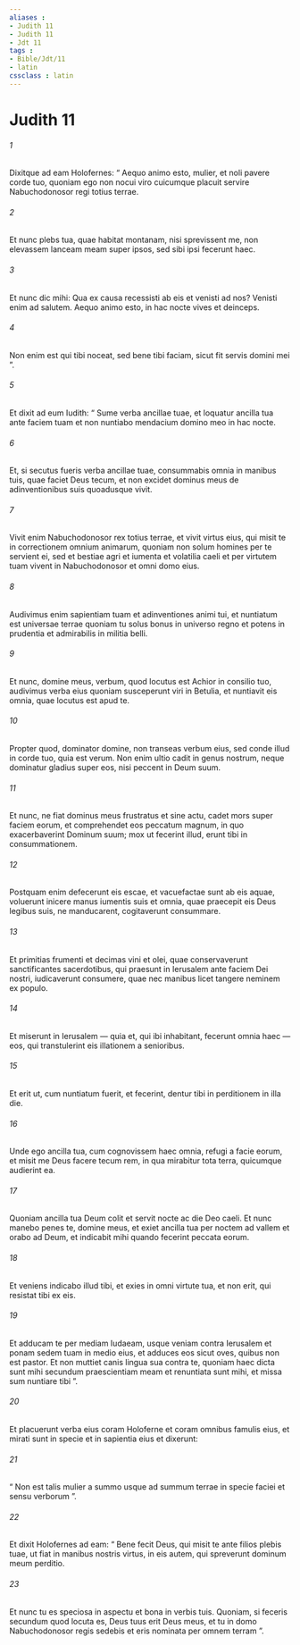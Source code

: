 ```yaml
---
aliases : 
- Judith 11
- Judith 11
- Jdt 11
tags : 
- Bible/Jdt/11
- latin
cssclass : latin
---
```


# Judith 11

###### 1
Dixitque ad eam Holofernes: “ Aequo animo esto, mulier, et noli pavere corde tuo, quoniam ego non nocui viro cuicumque placuit servire Nabuchodonosor regi totius terrae. 
###### 2
Et nunc plebs tua, quae habitat montanam, nisi sprevissent me, non elevassem lanceam meam super ipsos, sed sibi ipsi fecerunt haec. 
###### 3
Et nunc dic mihi: Qua ex causa recessisti ab eis et venisti ad nos? Venisti enim ad salutem. Aequo animo esto, in hac nocte vives et deinceps. 
###### 4
Non enim est qui tibi noceat, sed bene tibi faciam, sicut fit servis domini mei ”.
###### 5
Et dixit ad eum Iudith: “ Sume verba ancillae tuae, et loquatur ancilla tua ante faciem tuam et non nuntiabo mendacium domino meo in hac nocte. 
###### 6
Et, si secutus fueris verba ancillae tuae, consummabis omnia in manibus tuis, quae faciet Deus tecum, et non excidet dominus meus de adinventionibus suis quoadusque vivit. 
###### 7
Vivit enim Nabuchodonosor rex totius terrae, et vivit virtus eius, qui misit te in correctionem omnium animarum, quoniam non solum homines per te servient ei, sed et bestiae agri et iumenta et volatilia caeli et per virtutem tuam vivent in Nabuchodonosor et omni domo eius.
###### 8
Audivimus enim sapientiam tuam et adinventiones animi tui, et nuntiatum est universae terrae quoniam tu solus bonus in universo regno et potens in prudentia et admirabilis in militia belli. 
###### 9
Et nunc, domine meus, verbum, quod locutus est Achior in consilio tuo, audivimus verba eius quoniam susceperunt viri in Betulia, et nuntiavit eis omnia, quae locutus est apud te. 
###### 10
Propter quod, dominator domine, non transeas verbum eius, sed conde illud in corde tuo, quia est verum. Non enim ultio cadit in genus nostrum, neque dominatur gladius super eos, nisi peccent in Deum suum. 
###### 11
Et nunc, ne fiat dominus meus frustratus et sine actu, cadet mors super faciem eorum, et comprehendet eos peccatum magnum, in quo exacerbaverint Dominum suum; mox ut fecerint illud, erunt tibi in consummationem. 
###### 12
Postquam enim defecerunt eis escae, et vacuefactae sunt ab eis aquae, voluerunt inicere manus iumentis suis et omnia, quae praecepit eis Deus legibus suis, ne manducarent, cogitaverunt consummare. 
###### 13
Et primitias frumenti et decimas vini et olei, quae conservaverunt sanctificantes sacerdotibus, qui praesunt in Ierusalem ante faciem Dei nostri, iudicaverunt consumere, quae nec manibus licet tangere neminem ex populo. 
###### 14
Et miserunt in Ierusalem — quia et, qui ibi inhabitant, fecerunt omnia haec — eos, qui transtulerint eis illationem a senioribus. 
###### 15
Et erit ut, cum nuntiatum fuerit, et fecerint, dentur tibi in perditionem in illa die.
###### 16
Unde ego ancilla tua, cum cognovissem haec omnia, refugi a facie eorum, et misit me Deus facere tecum rem, in qua mirabitur tota terra, quicumque audierint ea. 
###### 17
Quoniam ancilla tua Deum colit et servit nocte ac die Deo caeli. Et nunc manebo penes te, domine meus, et exiet ancilla tua per noctem ad vallem et orabo ad Deum, et indicabit mihi quando fecerint peccata eorum. 
###### 18
Et veniens indicabo illud tibi, et exies in omni virtute tua, et non erit, qui resistat tibi ex eis. 
###### 19
Et adducam te per mediam Iudaeam, usque veniam contra Ierusalem et ponam sedem tuam in medio eius, et adduces eos sicut oves, quibus non est pastor. Et non muttiet canis lingua sua contra te, quoniam haec dicta sunt mihi secundum praescientiam meam et renuntiata sunt mihi, et missa sum nuntiare tibi ”.
###### 20
Et placuerunt verba eius coram Holoferne et coram omnibus famulis eius, et mirati sunt in specie et in sapientia eius et dixerunt: 
###### 21
“ Non est talis mulier a summo usque ad summum terrae in specie faciei et sensu verborum ”. 
###### 22
Et dixit Holofernes ad eam: “ Bene fecit Deus, qui misit te ante filios plebis tuae, ut fiat in manibus nostris virtus, in eis autem, qui spreverunt dominum meum perditio. 
###### 23
Et nunc tu es speciosa in aspectu et bona in verbis tuis. Quoniam, si feceris secundum quod locuta es, Deus tuus erit Deus meus, et tu in domo Nabuchodonosor regis sedebis et eris nominata per omnem terram ”.

